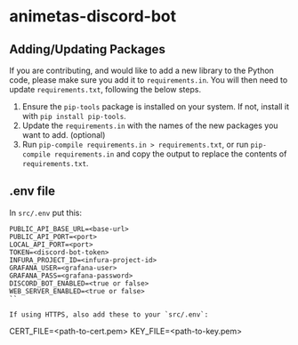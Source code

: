 # animetas-discord-bot

## Adding/Updating Packages

If you are contributing, and would like to add a new library to the Python code, please make sure you add it to `requirements.in`. You will then need to update `requirements.txt`, following the below steps.

1. Ensure the `pip-tools` package is installed on your system. If not, install it with `pip install pip-tools`.
2. Update the `requirements.in` with the names of the new packages you want to add. (optional)
3. Run `pip-compile requirements.in > requirements.txt`, or run `pip-compile requirements.in` and copy the output to replace the contents of `requirements.txt`.


## .env file

In `src/.env` put this:

```
PUBLIC_API_BASE_URL=<base-url>
PUBLIC_API_PORT=<port>
LOCAL_API_PORT=<port>
TOKEN=<discord-bot-token>
INFURA_PROJECT_ID=<infura-project-id>
GRAFANA_USER=<grafana-user>
GRAFANA_PASS=<grafana-password>
DISCORD_BOT_ENABLED=<true or false>
WEB_SERVER_ENABLED=<true or false>
``

If using HTTPS, also add these to your `src/.env`:

```
CERT_FILE=<path-to-cert.pem>
KEY_FILE=<path-to-key.pem>
```
